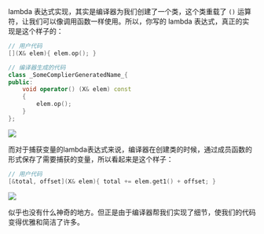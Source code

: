 lambda 表达式实现，其实是编译器为我们创建了一个类，这个类重载了 `()` 运算符，让我们可以像调用函数一样使用。所以，你写的 lambda 表达式，真正的实现是这个样子的： 

```cpp
// 用户代码
[](X& elem){ elem.op(); }

// 编译器生成的代码
class _SomeComplierGeneratedName_{
public:
    void operator() (X& elem) const
    {
        elem.op();
    }
};
```



![](https://i1.wp.com/blog.feabhas.com/wp-content/uploads/2014/08/image_thumb.png?zoom=2&resize=365,332) 

而对于捕获变量的lambda表达式来说，编译器在创建类的时候，通过成员函数的形式保存了需要捕获的变量，所以看起来是这个样子： 

```cpp
// 用户代码
[&total, offset](X& elem){ total += elem.get1() + offset; }

```



![](https://i2.wp.com/blog.feabhas.com/wp-content/uploads/2014/08/image_thumb4.png?zoom=2&resize=529,380)

似乎也没有什么神奇的地方。但正是由于编译器帮我们实现了细节，使我们的代码变得优雅和简洁了许多。